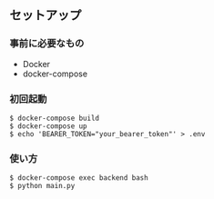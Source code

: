 ## セットアップ

### 事前に必要なもの

- Docker
- docker-compose

### 初回起動

```shell
$ docker-compose build
$ docker-compose up
$ echo 'BEARER_TOKEN="your_bearer_token"' > .env
```

### 使い方

```shell
$ docker-compose exec backend bash
$ python main.py
```
